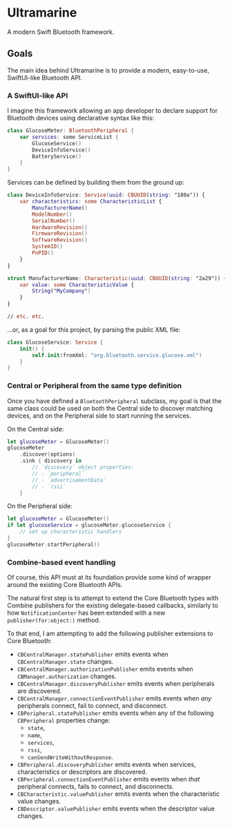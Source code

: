 # Ultramarine

A modern Swift Bluetooth framework.

## Goals

The main idea behind Ultramarine is to provide a modern, easy-to-use, SwiftUI-like Bluetooth API. 

### A SwiftUI-like API

I imagine this framework allowing an app developer to declare support for Bluetooth devices 
using declarative syntax like this:

```swift
class GlucoseMeter: BluetoothPeripheral {
    var services: some ServiceList {
        GlucoseService()
        DeviceInfoService()
        BatteryService()
    }
}
```

Services can be defined by building them from the ground up:
```swift
class DeviceInfoService: Service(uuid: CBUUID(string: "180a")) {
    var characteristics: some CharacteristicList {
        ManufacturerName()
        ModelNumber()
        SerialNumber()
        HardwareRevision()
        FirmwareRevision()
        SoftwareRevision()
        SystemID()
        PnPID()
    }
}

struct ManufacturerName: Characteristic(uuid: CBUUID(string: "2a29")) {
    var value: some CharacteristicValue {
        String("MyCompany")
    }
}

// etc. etc.
```

...or, as a goal for this project, by parsing the public XML file:
```swift
class GlucoseService: Service {
    init() {
        self.init(fromXml: "org.bluetooth.service.glucose.xml")
    }
}
```


### Central or Peripheral from the same type definition

Once you have defined a `BluetoothPeripheral` subclass, my goal is that the same class could be used 
on both the Central side to discover matching devices, and on the Peripheral side to start running the services.

On the Central side:
```swift
let glucoseMeter = GlucoseMeter()
glucoseMeter
    .discover(options)
    .sink { discovery in 
        // `discovery` object properties:
        // - `peripheral`
        // - `advertisementData`
        // - `rssi`
    }
```

On the Peripheral side:
```swift
let glucoseMeter = GlucoseMeter()
if let glucoseService = glucoseMeter.glucoseService {
    // set up characteristic handlers
}
glucoseMeter.startPeripheral()
```

### Combine-based event handling

Of course, this API must at its foundation provide some kind of wrapper around the existing Core Bluetooth APIs.

The natural first step is to attempt to extend the Core Bluetooth types with Combine publishers for the existing
delegate-based callbacks, similarly to how `NotificationCenter` has been extended with a new `publisher(for:object:)` method.

To that end, I am attempting to add the following publisher extensions to Core Bluetooth:

* `CBCentralManager.statePublisher` emits events when `CBCentralManager.state` changes.
* `CBCentralManager.authorizationPublisher` emits events when `CBManager.authorization` changes.
* `CBCentralManager.discoveryPublisher` emits events when peripherals are discovered.
* `CBCentralManager.connectionEventPublisher` emits events when _any_ peripherals connect, fail to connect, and disconnect.
* `CBPeripheral.statePublisher` emits events when any of the following `CBPeripheral` properties change:
    - `state`,
    - `name`, 
    - `services`, 
    - `rssi`,
    - `canSendWriteWithoutResponse`.
* `CBPeripheral.discoveryPublisher` emits events when services, characteristics or descriptors are discovered.
* `CBPeripheral.connectionEventPublisher` emits events when _that_ peripheral connects, fails to connect, and disconnects.
* `CBCharacteristic.valuePublisher` emits events when the characteristic value changes.
* `CBDescriptor.valuePublisher` emits events when the descriptor value changes.


